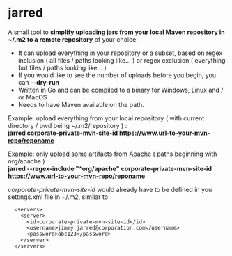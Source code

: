 # jarred

A small tool to **simplify uploading jars from your local Maven repository in ~/.m2 to a remote repository** of your choice.  
  
* It can upload everything in your repository or a subset, based on regex inclusion ( all files / paths looking like... ) or regex exclusion ( everything but files / paths looking like... )  
* If you would like to see the number of uploads before you begin, you can **--dry-run**
* Written in Go and can be compiled to a binary for Windows, Linux and / or MacOS
* Needs to have Maven available on the path. 

Example: upload everything from your local repository ( with current directory / pwd being ~/.m2/repository ) :  
**jarred corporate-private-mvn-site-id https://www.url-to-your-mvn-repo/reponame**
  

Example: only upload some artifacts from Apache ( paths beginning with org/apache )  
**jarred --regex-include "^org/apache" corporate-private-mvn-site-id https://www.url-to-your-mvn-repo/reponame**  
  
  
_corporate-private-mvn-site-id_ would already have to be defined in you settings.xml file in ~/.m2, similar to  
```
  <servers>
    <server>
      <id>corporate-private-mvn-site-id</id>
      <username>jimmy.jarred@corporation.com</username>
      <password>abc123</password>
    </server>
  </servers>
```
